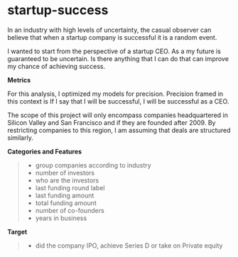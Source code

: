 # startup-success

In an industry with high levels of uncertainty, the casual observer can believe that when a startup company is successful it is a random event.

I wanted to start from the perspective of a startup CEO. As a my future is guaranteed to be uncertain. Is there anything that I can do that can improve my chance of achieving success. 

**Metrics**

For this analysis, I optimized my models for precision. Precision framed in this context is If I say that I will be successful, I will be successful as a CEO.

The scope of this project will only encompass companies headquartered in Silicon Valley and San Francisco and if they are founded after 2009. By restricting companies to this region, I am assuming that deals are structured similarly.

**Categories and Features**
> * group companies according to industry
> * number of investors
> * who are the investors
> * last funding round label
> * last funding amount
> * total funding amount
> * number of co-founders
> * years in business

**Target**
> * did the company IPO, achieve Series D or take on Private equity
